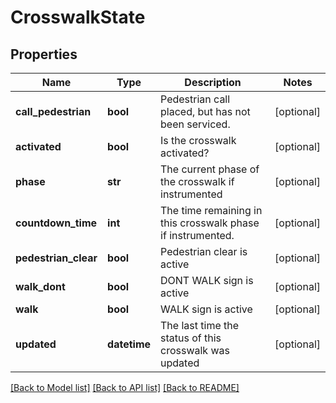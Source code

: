 # CrosswalkState

## Properties
Name | Type | Description | Notes
------------ | ------------- | ------------- | -------------
**call_pedestrian** | **bool** | Pedestrian call placed, but has not been serviced. | [optional] 
**activated** | **bool** | Is the crosswalk activated? | [optional] 
**phase** | **str** | The current phase of the crosswalk if instrumented | [optional] 
**countdown_time** | **int** | The time remaining in this crosswalk phase if instrumented. | [optional] 
**pedestrian_clear** | **bool** | Pedestrian clear is active | [optional] 
**walk_dont** | **bool** | DONT WALK sign is active | [optional] 
**walk** | **bool** | WALK sign is active | [optional] 
**updated** | **datetime** | The last time the status of this crosswalk was updated | [optional] 

[[Back to Model list]](../README.md#documentation-for-models) [[Back to API list]](../README.md#documentation-for-api-endpoints) [[Back to README]](../README.md)

